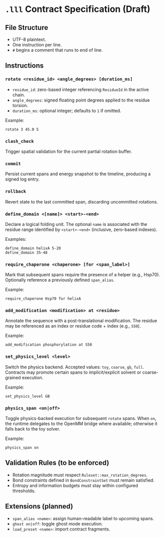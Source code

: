 # `.lll` Contract Specification (Draft)

## File Structure
- UTF-8 plaintext.
- One instruction per line.
- `#` begins a comment that runs to end of line.

## Instructions

### `rotate <residue_id> <angle_degrees> [duration_ms]`
- `residue_id`: zero-based integer referencing `ResidueId` in the active chain.
- `angle_degrees`: signed floating point degrees applied to the residue torsion.
- `duration_ms`: optional integer; defaults to `1` if omitted.

Example:
```
rotate 3 45.0 5
```

### `clash_check`
Trigger spatial validation for the current partial rotation buffer.

### `commit`
Persist current spans and energy snapshot to the timeline, producing a signed log entry.

### `rollback`
Revert state to the last committed span, discarding uncommitted rotations.

### `define_domain <[name]> <start>-<end>`
Declare a logical folding unit. The optional `name` is associated with the residue range identified by `<start>-<end>` (inclusive, zero-based indexes).

Examples:
```
define_domain helixA 5-20
define_domain 35-48
```

### `require_chaperone <chaperone> [for <span_label>]`
Mark that subsequent spans require the presence of a helper (e.g., Hsp70). Optionally reference a previously defined `span_alias`.

Example:
```
require_chaperone Hsp70 for helixA
```

### `add_modification <modification> at <residue>`
Annotate the sequence with a post-translational modification. The residue may be referenced as an index or residue code + index (e.g., `S50`).

Example:
```
add_modification phosphorylation at S50
```

### `set_physics_level <level>`
Switch the physics backend. Accepted values: `toy`, `coarse`, `gb`, `full`. Contracts may promote certain spans to implicit/explicit solvent or coarse-grained execution.

Example:
```
set_physics_level GB
```

### `physics_span <on|off>`
Toggle physics-backed execution for subsequent `rotate` spans. When `on`, the runtime delegates to the OpenMM bridge where available; otherwise it falls back to the toy solver.

Example:
```
physics_span on
```

## Validation Rules (to be enforced)
- Rotation magnitude must respect `Ruleset::max_rotation_degrees`.
- Bond constraints defined in `BondConstraintSet` must remain satisfied.
- Entropy and information budgets must stay within configured thresholds.

## Extensions (planned)
- `span_alias <name>`: assign human-readable label to upcoming spans.
- `ghost on|off`: toggle ghost mode execution.
- `load_preset <name>`: import contract fragments.
